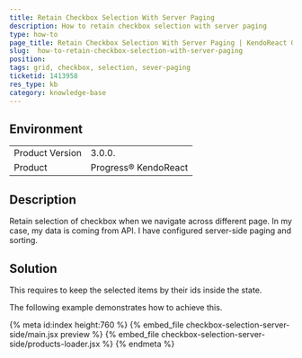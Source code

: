 ```yaml
---
title: Retain Checkbox Selection With Server Paging
description: How to retain checkbox selection with server paging
type: how-to
page_title: Retain Checkbox Selection With Server Paging | KendoReact Grid
slug:  how-to-retain-checkbox-selection-with-server-paging
position:
tags: grid, checkbox, selection, sever-paging
ticketid: 1413958
res_type: kb
category: knowledge-base
---
```


## Environment
<table>
    <tbody>
	    <tr>
	    	<td>Product Version</td>
	    	<td>3.0.0.</td>
	    </tr>
	    <tr>
	    	<td>Product</td>
	    	<td>Progress® KendoReact</td>
	    </tr>
    </tbody>
</table>


## Description
Retain selection of checkbox when we navigate across different page.
In my case, my data is coming from API. I have configured server-side paging and sorting.

## Solution
This requires to keep the selected items by their ids inside the state.

The following example demonstrates how to achieve this.

{% meta id:index height:760 %}
{% embed_file checkbox-selection-server-side/main.jsx preview %}
{% embed_file checkbox-selection-server-side/products-loader.jsx %}
{% endmeta %}